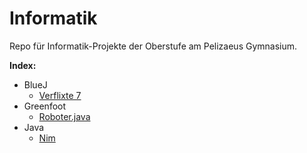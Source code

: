 # Informatik

Repo für Informatik-Projekte der Oberstufe am Pelizaeus Gymnasium.

**Index:**
- BlueJ
  - [Verflixte 7](BlueJ/Verflixte%207)
- Greenfoot
  - [Roboter.java](Greenfoot/Roboter_Szenario/Roboter.java)
- Java
  - [Nim](Java/Nim)